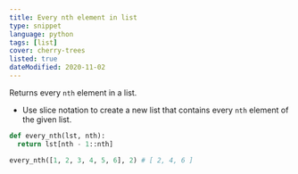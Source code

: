 ```yaml
---
title: Every nth element in list
type: snippet
language: python
tags: [list]
cover: cherry-trees
listed: true
dateModified: 2020-11-02
---
```


Returns every `nth` element in a list.

- Use slice notation to create a new list that contains every `nth` element of the given list.

```py
def every_nth(lst, nth):
  return lst[nth - 1::nth]

every_nth([1, 2, 3, 4, 5, 6], 2) # [ 2, 4, 6 ]
```
